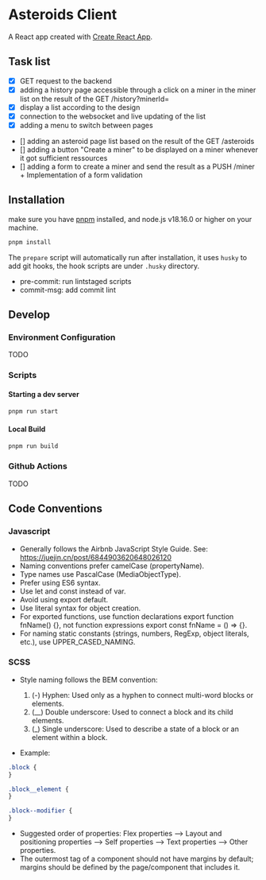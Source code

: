 # Asteroids Client

A React app created with [Create React App](https://github.com/facebook/create-react-app).

## Task list

- [x] GET request to the backend
- [x] adding a history page accessible through a click on a miner in the miner list on the result of the GET /history?minerId=
- [x] display a list according to the design
- [x] connection to the websocket and live updating of the list
- [x] adding a menu to switch between pages
- [] adding an asteroid page list based on the result of the GET /asteroids
- [] adding a button "Create a miner" to be displayed on a miner whenever it got sufficient ressources
- [] adding a form to create a miner and send the result as a PUSH /miner + Implementation of a form validation

## Installation

make sure you have [pnpm](https://pnpm.io/) installed, and node.js v18.16.0 or higher on your machine.

```bash
pnpm install
```

The `prepare` script will automatically run after installation, it uses `husky` to add git hooks, the hook scripts are under `.husky` directory.

- pre-commit: run lintstaged scripts
- commit-msg: add commit lint

## Develop

### Environment Configuration

TODO

### Scripts

#### Starting a dev server

```bash
pnpm run start
```

#### Local Build

```bash
pnpm run build
```

### Github Actions

TODO

## Code Conventions

### Javascript

- Generally follows the Airbnb JavaScript Style Guide. See: https://juejin.cn/post/6844903620648026120
- Naming conventions prefer camelCase (propertyName).
- Type names use PascalCase (MediaObjectType).
- Prefer using ES6 syntax.
- Use let and const instead of var.
- Avoid using export default.
- Use literal syntax for object creation.
- For exported functions, use function declarations export function fnName() {}, not function expressions export const fnName = () => {}.
- For naming static constants (strings, numbers, RegExp, object literals, etc.), use UPPER_CASED_NAMING.

### SCSS

- Style naming follows the BEM convention:

  1.  (-) Hyphen: Used only as a hyphen to connect multi-word blocks or elements.
  2.  (\_\_) Double underscore: Used to connect a block and its child elements.
  3.  (\_) Single underscore: Used to describe a state of a block or an element within a block.

- Example:

```css
.block {
}

.block__element {
}

.block--modifier {
}
```

- Suggested order of properties: Flex properties --> Layout and positioning properties --> Self properties --> Text properties --> Other properties.
- The outermost tag of a component should not have margins by default; margins should be defined by the page/component that includes it.
